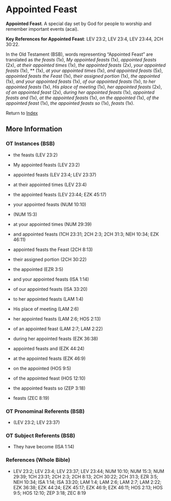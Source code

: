 # Appointed Feast
**Appointed Feast**. 
A special day set by God for people to worship and remember important events (acai). 


**Key References for Appointed Feast**: 
LEV 23:2, LEV 23:4, LEV 23:44, 2CH 30:22. 


In the Old Testament (BSB), words representing “Appointed Feast” are translated as 
*the feasts* (1x), *My appointed feasts* (1x), *appointed feasts* (2x), *at their appointed times* (1x), *the appointed feasts* (2x), *your appointed feasts* (1x), ** (1x), *at your appointed times* (1x), *and appointed feasts* (5x), *appointed feasts the Feast* (1x), *their assigned portion* (1x), *the appointed* (1x), *and your appointed feasts* (1x), *of our appointed feasts* (1x), *to her appointed feasts* (1x), *His place of meeting* (1x), *her appointed feasts* (2x), *of an appointed feast* (2x), *during her appointed feasts* (1x), *appointed feasts and* (1x), *at the appointed feasts* (1x), *on the appointed* (1x), *of the appointed feast* (1x), *the appointed feasts so* (1x), *feasts* (1x). 




Return to [Index](00-Index.md)

## More Information

### OT Instances (BSB)

* the feasts (LEV 23:2)

* My appointed feasts (LEV 23:2)

* appointed feasts (LEV 23:4; LEV 23:37)

* at their appointed times (LEV 23:4)

* the appointed feasts (LEV 23:44; EZK 45:17)

* your appointed feasts (NUM 10:10)

*  (NUM 15:3)

* at your appointed times (NUM 29:39)

* and appointed feasts (1CH 23:31; 2CH 2:3; 2CH 31:3; NEH 10:34; EZK 46:11)

* appointed feasts the Feast (2CH 8:13)

* their assigned portion (2CH 30:22)

* the appointed (EZR 3:5)

* and your appointed feasts (ISA 1:14)

* of our appointed feasts (ISA 33:20)

* to her appointed feasts (LAM 1:4)

* His place of meeting (LAM 2:6)

* her appointed feasts (LAM 2:6; HOS 2:13)

* of an appointed feast (LAM 2:7; LAM 2:22)

* during her appointed feasts (EZK 36:38)

* appointed feasts and (EZK 44:24)

* at the appointed feasts (EZK 46:9)

* on the appointed (HOS 9:5)

* of the appointed feast (HOS 12:10)

* the appointed feasts so (ZEP 3:18)

* feasts (ZEC 8:19)



### OT Pronominal Referents (BSB)

*  (LEV 23:2; LEV 23:37)



### OT Subject Referents (BSB)

* They have become (ISA 1:14)



### References (Whole Bible)

* LEV 23:2; LEV 23:4; LEV 23:37; LEV 23:44; NUM 10:10; NUM 15:3; NUM 29:39; 1CH 23:31; 2CH 2:3; 2CH 8:13; 2CH 30:22; 2CH 31:3; EZR 3:5; NEH 10:34; ISA 1:14; ISA 33:20; LAM 1:4; LAM 2:6; LAM 2:7; LAM 2:22; EZK 36:38; EZK 44:24; EZK 45:17; EZK 46:9; EZK 46:11; HOS 2:13; HOS 9:5; HOS 12:10; ZEP 3:18; ZEC 8:19



